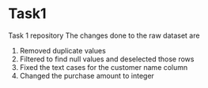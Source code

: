 # Task1
Task 1 repository 
The changes done to the raw dataset are 
1. Removed duplicate values
2. Filtered to find null values and deselected those rows
3. Fixed the text cases for the customer name column
4. Changed the purchase amount to integer
